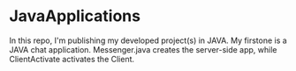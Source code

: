 # JavaApplications
In this repo, I'm publishing my developed project(s) in JAVA.
My firstone is a JAVA chat application. Messenger.java creates the server-side app, while ClientActivate activates the Client.

